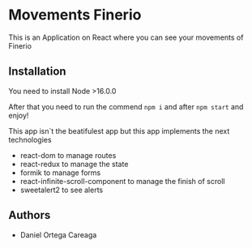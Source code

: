 # Movements Finerio

This is an Application on React where you can see your movements of Finerio

## Installation

You need to install Node >16.0.0

After that you need to run the commend `npm i` and after `npm start` and enjoy!

This app isn`t the beatifulest app but this app implements the next technologies

- react-dom to manage routes
- react-redux to manage the state
- formik to manage forms
- react-infinite-scroll-component to manage the finish of scroll
- sweetalert2 to see alerts

## Authors

- Daniel Ortega Careaga
